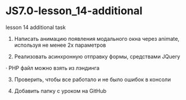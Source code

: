 # JS7.0-lesson_14-additional
lesson 14 additional task

1) Написать анимацию появления модального окна через animate, используя не менее 2х параметров

2) Реализовать асинхронную отправку формы, средствами JQuery

·        PHP файл можно взять из лэндинга

3) Проверить, чтобы все работало и не было ошибок в консоли

4) Добавить папку с уроком на GitHub
